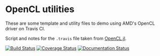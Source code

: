 # OpenCL utilities

These are some template and utility files to demo using AMD's OpenCL driver on Travis CI.

Script and notes for the `.travis` file taken from [OpenCL.jl](https://github.com/JuliaGPU/OpenCL.jl).

[![Build Status](https://travis-ci.org/maedoc/clci.svg?branch=master)](https://travis-ci.org/maedoc/clci) [![Coverage Status](https://coveralls.io/repos/github/maedoc/clci/badge.svg?branch=master)](https://coveralls.io/github/maedoc/clci?branch=master) [![Documentation Status](https://readthedocs.org/projects/clci/badge/?version=latest)](http://clci.readthedocs.io/en/latest/?badge=latest)
